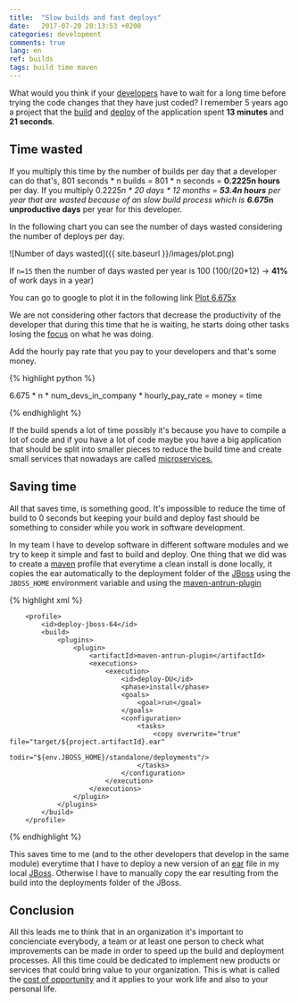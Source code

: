 ```yaml
---
title:  "Slow builds and fast deploys"
date:   2017-07-20 20:13:53 +0200
categories: development
comments: true
lang: en
ref: builds
tags: build time maven
---
```


What would you think if your <a href="https://en.wikipedia.org/wiki/Software_developer">developers</a> have to wait for a long time before trying the code changes that they have just coded? I remember 5 years ago a project that the <a href="https://en.wikipedia.org/wiki/Software_build">build</a> and <a href="https://en.wikipedia.org/wiki/Software_deployment">deploy</a> of the application spent <b>13 minutes</b> and <b>21 seconds</b>.

Time wasted
------------------

If you multiply this time by the number of builds per day that a developer can do that's, 801 seconds * n builds = 801 * n seconds = <b>0.2225n hours</b> per day. If you multiply 0.2225*n * 20 days * 12 months = <b>53.4n hours</b> per year that are wasted because of an slow build process which is <b>6.675*n unproductive days</b> per year for this developer.

In the following chart you can see the number of days wasted considering the number of deploys per day.

![Number of days wasted]({{ site.baseurl }}/images/plot.png)

If `n=15` then the number of days wasted per year is 100 (100/(20*12) -> <b>41%</b> of work days in a year)

You can go to google to plot it in the following link <a href="https://www.google.es/search?q=plot+6.675x">Plot 6.675x</a>

We are not considering other factors that decrease the productivity of the developer that during this time that he is waiting, he starts doing other tasks losing the <a href="https://www.youtube.com/watch?v=77RubAueWjg">focus</a> on what he was doing.  

Add the hourly pay rate that you pay to your developers and that's some money.

{% highlight python %}

6.675 * n * num_devs_in_company * hourly_pay_rate = money = time

{% endhighlight %}

If the build spends a lot of time possibly it's because you have to compile a lot of code and if you have a lot of code maybe you have a big application that should be split into smaller pieces to reduce the build time and create small services that nowadays are called <a href="https://martinfowler.com/articles/microservices.html">microservices.</a>


Saving time 
----------------

All that saves time, is something good. It's impossible to reduce the time of build to 0 seconds but keeping your build and deploy fast should be something to consider while you work in software development.

In my team I have to develop software in different software modules and we try to keep it simple and fast to build and deploy. One thing that we did was to create a <a href="https://en.wikipedia.org/wiki/Apache_Maven">maven</a> profile that everytime a clean install is done locally, it copies the ear automatically to the deployment folder of the <a href="https://es.wikipedia.org/wiki/WildFly#Servidor_de_aplicaciones_JBoss">JBoss</a> using the `JBOSS_HOME` environment variable and using the <a href="http://maven.apache.org/plugins/maven-antrun-plugin/">maven-antrun-plugin</a>

{% highlight xml %}

        <profile>
            <id>deploy-jboss-64</id>
            <build>
                <plugins>
                    <plugin>
                        <artifactId>maven-antrun-plugin</artifactId>
                        <executions>
                            <execution>
                                <id>deploy-DU</id>
                                <phase>install</phase>
                                <goals>
                                    <goal>run</goal>
                                </goals>
                                <configuration>
                                    <tasks>
                                        <copy overwrite="true" file="target/${project.artifactId}.ear"
                                              todir="${env.JBOSS_HOME}/standalone/deployments"/>
                                    </tasks>
                                </configuration>
                            </execution>
                        </executions>
                    </plugin>
                </plugins>
            </build>
        </profile>  

{% endhighlight %}

This saves time to me (and to the other developers that develop in the same module) everytime that I have to deploy a new version of an <a href="https://en.wikipedia.org/wiki/EAR_(file_format)">ear</a> file in my local <a href="https://es.wikipedia.org/wiki/WildFly#Servidor_de_aplicaciones_JBoss">JBoss</a>. Otherwise I have to manually copy the ear resulting from the build into the deployments folder of the JBoss. 

Conclusion 
----------------

All this leads me to think that in an organization it's important to concienciate everybody, a team or at least one person to check what improvements can be made in order to speed up the build and deployment processes. All this time could be dedicated to implement new products or services that could bring value to your organization. This is what is called the <a href="http://www.investopedia.com/terms/o/opportunitycost.asp">cost of opportunity</a> and it applies to your work life and also to your personal life.

